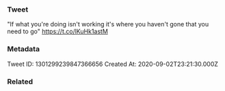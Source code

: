 ### Tweet
"If what you're doing isn't working it's where you haven't gone that you need to go" https://t.co/lKuHk1astM

### Metadata
Tweet ID: 1301299239847366656
Created At: 2020-09-02T23:21:30.000Z

### Related

